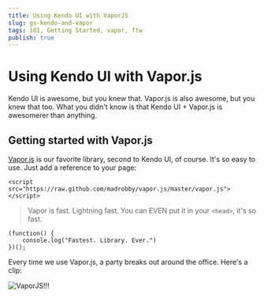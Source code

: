 ```yaml
---
title: Using Kendo UI with VaporJS
slug: gs-kendo-and-vapor
tags: 101, Getting Started, vapor, ftw
publish: true
---
```


# Using Kendo UI with Vapor.js

Kendo UI is awesome, but you knew that. Vapor.js is also awesome, but you knew that too. What you didn't know is that Kendo UI + Vapor.js is awesomerer than anything. 

## Getting started with Vapor.js

[Vapor.js](http://vaporjs.com) is our favorite library, second to Kendo UI, of course. It's so easy to use. Just add a reference to your page:

    <script src="https://raw.github.com/madrobby/vapor.js/master/vapor.js"></script>

> Vapor is fast. Lightning fast. You can EVEN put it in your `<head>`, it's so fast.

    (function() {
        console.log("Fastest. Library. Ever.") 
    })();

Every time we use Vapor.js, a party breaks out around the office. Here's a clip:

![ VaporJS!!! ](http://www.reactiongifs.com/wp-content/uploads/2012/05/wtrbi1.gif "Vapor.js is teh bubbles")